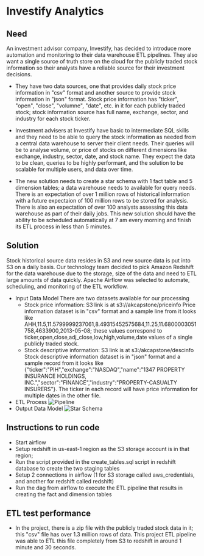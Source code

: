 # Investify Analytics

## Need
An investment advisor company, Investify, has decided to introduce more automation and monitoring to their data warehouse ETL pipelines. They also want a single source of truth store on the cloud for the publicly traded stock information so their analysts have a reliable source for their investment decisions.

- They have two data sources, one that provides daily stock price information in "csv" format and another source to provide stock information in "json" format. Stock price information has "ticker", "open", "close", "volumne", "date", etc. in it for each publicly traded stock; stock information source has full name, exchange, sector, and industry for each stock ticker. 

- Investment advisers at Investify have basic to intermediate SQL skills and they need to be able to query the stock information as needed from a central data warehouse to server their client needs. Their queries will be to analyse volume, or price of stocks on different dimensions like exchange, industry, sector, date, and stock name. They expect the data to be clean, queries to be highly performant, and the solution to be scalable for multiple users, and data over time. 

- The new solution needs to create a star schema with 1 fact table and 5 dimension tables; a data warehouse needs to available for query needs. There is an expectation of over 1 million rows of historical information with a future expectaion of 100 million rows to be stored for analysis. There is also an expectation of over 100 analysts assessing this data warehouse as part of their daily jobs. This new solution should have the ability to be scheduled automatically at 7 am every morning and finish its ETL process in less than 5 minutes. 

## Solution
Stock historical source data resides in S3 and new source data is put into S3 on a daily basis. Our technology team decided to pick Amazon Redshift for the data warehouse due to the storage, size of the data and need to ETL large amounts of data quickly. Apache Airflow was selected to automate, scheduling, and monitoring of the ETL workflow.

- Input Data Model
    There are two datasets available for our processing
    - Stock price information: S3 link is at s3://akcapstone/priceinfo 
        Price information dataset is in "csv" format and a sample line from it looks like AHH,11.5,11.5799999237061,8.49315452575684,11.25,11.6800003051758,4633900,2013-05-08; these values correspond to ticker,open,close,adj_close,low,high,volume,date values of a single publicly traded stock.
    - Stock descriptive information: S3 link is at s3:/akcapstone/descinfo
        Stock descriptive information dataset is in "json" format and a sample record from it looks like {"ticker":"PIH","exchange":"NASDAQ","name":"1347 PROPERTY INSURANCE HOLDINGS, INC.","sector":"FINANCE","industry":"PROPERTY-CASUALTY INSURERS"}. The ticker in each record will have price information for multiple dates in the other file.
- ETL Process
![Pipeline](https://lejmtg.dm.files.1drv.com/y4mKL0aZcXztMBq3PjsCelHj0FwYzZzBzFyurFKiwZ3ABQttUSVgwLEAKucA953GlLSGFe4ehNU_duNFo3paohFZVoLxdqqtYLJKqjCavzL0P51gZNAawyKCmdvIZp0MTTQr73ut49ePFkZ9HZ2BFknh6Fd1RRR91qBWpHoypvVTX7J6DOMI7hrN1HUGyhPD9H-sEJcyKxTx4vqwASCYXemAA?width=1170&height=369&cropmode=none)
- Output Data Model
![Star Schema](https://lehnww.dm.files.1drv.com/y4mUb31-PzPjtt-xc8A6lYkAj8UbBKncaEX1Eq5wTskQ-2WIzuM7ttuGxnLqrP6JxTceqpRxOk_KkrPxa3sNVGZhn-i2wHw5I1Qodu2j3vj4ecBM5xWysiJPvjNozovP92zeCBu1fhfrcTZNvV_W8xvvt0tx6kDOk0OKZAqEFjE7QLkWfJDjSh5PDrRPId4oSjlXMvK7ISW4n-Zh8Kn3y3yjg?width=688&height=496&cropmode=none)

## Instructions to run code
- Start airflow 
- Setup redshift in us-east-1 region as the S3 storage account is in that region;
- Run the script provided in the create_tables.sql script in redshift database to create the two staging tables
- Setup 2 connections in airflow (1 for S3 storage called aws_credentials, and another for redshift called redshift)
- Run the dag from airflow to execute the ETL pipeline that results in creating the fact and dimension tables

## ETL test performance
- In the project, there is a zip file with the publicly traded stock data in it; this "csv" file has over 1.3 million rows of data. This project ETL pipeline was able to ETL this file completely from S3 to redshift in around 1 minute and 30 seconds. 


